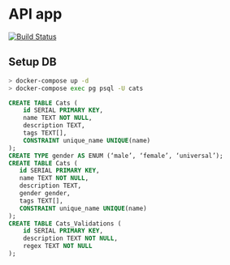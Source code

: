 # API app

[![Build Status](https://travis-ci.org/meowle/cats-api.svg?branch=master)](https://travis-ci.org/meowle/cats-api)

## Setup DB

```bash
> docker-compose up -d
> docker-compose exec pg psql -U cats
```

```sql
CREATE TABLE Cats (
    id SERIAL PRIMARY KEY,
    name TEXT NOT NULL,
    description TEXT,
    tags TEXT[],
    CONSTRAINT unique_name UNIQUE(name)
);
CREATE TYPE gender AS ENUM (‘male’, ‘female’, ‘universal’);
CREATE TABLE Cats (
   id SERIAL PRIMARY KEY,
   name TEXT NOT NULL,
   description TEXT,
   gender gender,
   tags TEXT[],
   CONSTRAINT unique_name UNIQUE(name)
);
CREATE TABLE Cats_Validations (
    id SERIAL PRIMARY KEY,
    description TEXT NOT NULL,
    regex TEXT NOT NULL
);
```
